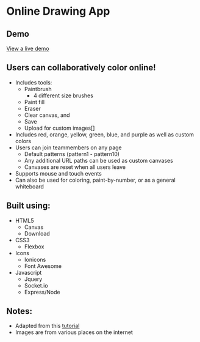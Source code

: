 # Online Drawing App

## Demo
[View a live demo](http://colortogether.herokuapp.com/)

## Users can collaboratively color online!
- Includes tools:
  - Paintbrush
    - 4 different size brushes
  - Paint fill
  - Eraser
  - Clear canvas, and
  - Save
  - Upload for custom images[]
- Includes red, orange, yellow, green, blue, and purple as well as custom colors
- Users can join teammembers on any page
  - Default patterns (pattern1 - pattern10)
  - Any additional URL paths can be used as custom canvases
  - Canvases are reset when all users leave
- Supports mouse and touch events
- Can also be used for coloring, paint-by-number, or as a general whiteboard

## Built using:
- HTML5
  - Canvas
  - Download
- CSS3
  - Flexbox
- Icons
  - Ionicons
  - Font Awesome
- Javascript
  - Jquery
  - Socket.io
  - Express/Node

## Notes:
- Adapted from this [tutorial](http://www.williammalone.com/articles/create-html5-canvas-javascript-drawing-app/)
- Images are from various places on the internet
